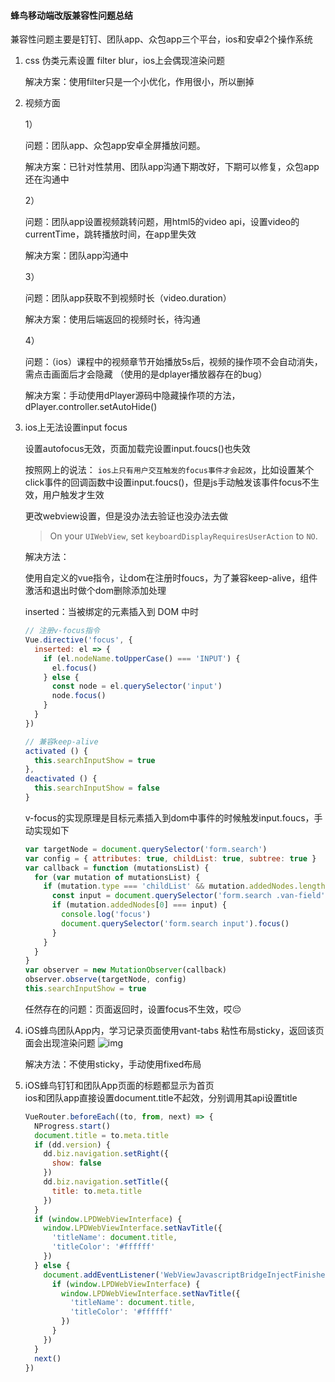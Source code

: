 #### 蜂鸟移动端改版兼容性问题总结

兼容性问题主要是钉钉、团队app、众包app三个平台，ios和安卓2个操作系统

1. css 伪类元素设置 filter blur，ios上会偶现渲染问题

   解决方案：使用filter只是一个小优化，作用很小，所以删掉

2. 视频方面

   1）

   问题：团队app、众包app安卓全屏播放问题。

   解决方案：已针对性禁用、团队app沟通下期改好，下期可以修复，众包app还在沟通中

   2）

   问题：团队app设置视频跳转问题，用html5的video api，设置video的currentTime，跳转播放时间，在app里失效

   解决方案：团队app沟通中

   3）

   问题：团队app获取不到视频时长（video.duration）

   解决方案：使用后端返回的视频时长，待沟通

   4）

   问题：（ios）课程中的视频章节开始播放5s后，视频的操作项不会自动消失，需点击画面后才会隐藏 （使用的是dplayer播放器存在的bug）

   解决方案：手动使用dPlayer源码中隐藏操作项的方法，dPlayer.controller.setAutoHide()

3. ios上无法设置input focus

   设置autofocus无效，页面加载完设置input.foucs()也失效

   按照网上的说法： ```ios上只有用户交互触发的focus事件才会起效```，比如设置某个click事件的回调函数中设置input.foucs()，但是js手动触发该事件focus不生效，用户触发才生效

   

   更改webview设置，但是没办法去验证也没办法去做

   > On your `UIWebView`, set `keyboardDisplayRequiresUserAction` to `NO`.

   

   解决方法：

   使用自定义的vue指令，让dom在注册时foucs，为了兼容keep-alive，组件激活和退出时做个dom删除添加处理

   inserted：当被绑定的元素插入到 DOM 中时

   ```js
   // 注册v-focus指令
   Vue.directive('focus', {
     inserted: el => {
       if (el.nodeName.toUpperCase() === 'INPUT') {
         el.focus()
       } else {
         const node = el.querySelector('input')
         node.focus()
       }
     }
   })
   
   // 兼容keep-alive
   activated () {
     this.searchInputShow = true
   },
   deactivated () {
     this.searchInputShow = false
   }
   ```

   v-focus的实现原理是目标元素插入到dom中事件的时候触发input.foucs，手动实现如下

   ```js
   var targetNode = document.querySelector('form.search')
   var config = { attributes: true, childList: true, subtree: true }
   var callback = function (mutationsList) {
     for (var mutation of mutationsList) {
       if (mutation.type === 'childList' && mutation.addedNodes.length > 0) {
         const input = document.querySelector('form.search .van-field')
         if (mutation.addedNodes[0] === input) {
           console.log('focus')
           document.querySelector('form.search input').focus()
         }
       }
     }
   }
   var observer = new MutationObserver(callback)
   observer.observe(targetNode, config)
   this.searchInputShow = true
   ```

   任然存在的问题：页面返回时，设置focus不生效，哎😔

   

4. iOS蜂鸟团队App内，学习记录页面使用vant-tabs 粘性布局sticky，返回该页面会出现渲染问题
   ![img](/Users/jt/Desktop/ba23858b826cf0c2f1932539b981e2da.png)

   解决方法：不使用sticky，手动使用fixed布局

5. iOS蜂鸟钉钉和团队App页面的标题都显示为首页  
   ios和团队app直接设置document.title不起效，分别调用其api设置title

   ```js
   VueRouter.beforeEach((to, from, next) => {
     NProgress.start()
     document.title = to.meta.title
     if (dd.version) {
       dd.biz.navigation.setRight({
         show: false
       })
       dd.biz.navigation.setTitle({
         title: to.meta.title
       })
     }
     if (window.LPDWebViewInterface) {
       window.LPDWebViewInterface.setNavTitle({
         'titleName': document.title,
         'titleColor': '#ffffff'
       })
     } else {
       document.addEventListener('WebViewJavascriptBridgeInjectFinishedReady', () => {
         if (window.LPDWebViewInterface) {
           window.LPDWebViewInterface.setNavTitle({
             'titleName': document.title,
             'titleColor': '#ffffff'
           })
         }
       })
     }
     next()
   })
   ```